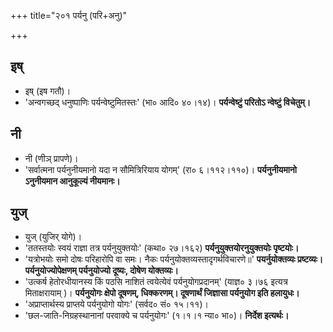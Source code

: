 +++
title="२०१ पर्यनु (परि+अनु)"

+++

## इष्
- इष् (इष गतौ)।
- 'अन्वगच्छद् धनुष्पाणिः पर्यन्वेष्टुमितस्तः' (भा० आदि० ४०।१४)। **पर्यन्वेष्टुं परितोऽ न्वेष्टुं विचेतुम्।**

## नी
- नी (णीञ् प्रापणे)।
- 'सर्वात्मना पर्यनुनीयमानो यदा न सौमित्रिरियाय योगम्' (रा० ६।११२।११०)। **पर्यनुनीयमानो ऽनुनीयमान आनुकूल्यं नीयमानः।**

## युज्
- युज् (युजिर् योगे)।
- 'ततस्तयोः स्वयं राज्ञा तत्र पर्यनुयुक्तयोः' (कथा० २७।१६२) **पर्यनुयुक्तयोरनुयुक्तयोः पृष्टयोः।**
- 'यत्रोभयोः समो दोषः परिहारोपि वा समः। नैकः पर्यनुयोक्तव्यस्तादृगर्थविचारणे॥' **पयर्नुयोक्तव्यः प्रष्टव्यः। पर्यनुयोज्योपेक्षणम् पर्यनुयोज्यो दूष्यः, दोषेण योक्तव्यः।**
- 'उत्कर्ष हेतोरधीयानस्य किं पठसि नाशितं त्वयेत्येवं पर्यनुयोगप्रदानम्' (याज्ञ० ३।७६ इत्यत्र मिताक्षरायाम् )। **पर्यनुयोगः क्षेपो दूषणम्, धिक्करणम्। दूषणार्थं जिज्ञासा पर्यनुयोग इति हलायुधः।**
- 'अप्राप्तार्थस्य प्राप्तये पर्यनुयोगो योगः' (सर्वद० सं० १५।११)।
- 'छल-जाति-निग्रहस्थानानां परवाक्ये च पर्यनुयोगः' (१।१।१ न्या० भा०)। **निर्देश इत्यर्थः।**
